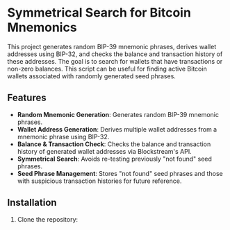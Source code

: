 # Symmetrical Search for Bitcoin Mnemonics

This project generates random BIP-39 mnemonic phrases, derives wallet addresses using BIP-32, and checks the balance and transaction history of these addresses. The goal is to search for wallets that have transactions or non-zero balances. This script can be useful for finding active Bitcoin wallets associated with randomly generated seed phrases.

## Features
- **Random Mnemonic Generation**: Generates random BIP-39 mnemonic phrases.
- **Wallet Address Generation**: Derives multiple wallet addresses from a mnemonic phrase using BIP-32.
- **Balance & Transaction Check**: Checks the balance and transaction history of generated wallet addresses via Blockstream's API.
- **Symmetrical Search**: Avoids re-testing previously "not found" seed phrases.
- **Seed Phrase Management**: Stores "not found" seed phrases and those with suspicious transaction histories for future reference.

## Installation

1. Clone the repository:
   ```bash
